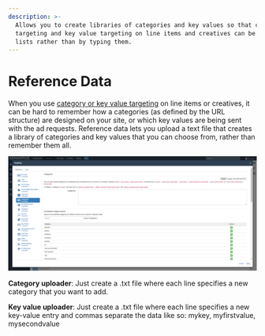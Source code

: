 ```yaml
---
description: >-
  Allows you to create libraries of categories and key values so that category
  targeting and key value targeting on line items and creatives can be made from
  lists rather than by typing them.
---
```


# Reference Data

When you use [category or key value targeting](../advertising/#line-item) on line items or creatives, it can be hard to remember how a categories \(as defined by the URL structure\) are designed on your site, or which key values are being sent with the ad requests. Reference data lets you upload a text file that creates a library of categories and key values that you can choose from, rather than remember them all.

![Example category targeting where reference data has been added](../../../.gitbook/assets/201811-reports-admin-reference-data.png)

**Category uploader**: Just create a .txt file where each line specifies a new category that you want to add.

**Key value uploader**: Just create a .txt file where each line specifies a new key-value entry and commas separate the data like so: mykey, myfirstvalue, mysecondvalue


